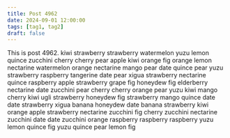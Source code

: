 ```yaml
---
title: Post 4962
date: 2024-09-01 12:00:00
tags: [tag1, tag2]
draft: false
---
```

This is post 4962.
kiwi
strawberry
strawberry
watermelon
yuzu
lemon
quince
zucchini
cherry
cherry
pear
apple
kiwi
orange
fig
orange
lemon
nectarine
watermelon
orange
nectarine
mango
pear
date
quince
pear
yuzu
strawberry
raspberry
tangerine
date
pear
xigua
strawberry
nectarine
quince
raspberry
apple
strawberry
grape
fig
honeydew
fig
elderberry
nectarine
date
zucchini
pear
cherry
cherry
orange
pear
yuzu
kiwi
mango
cherry
kiwi
ugli
strawberry
honeydew
fig
strawberry
mango
quince
date
date
strawberry
xigua
banana
honeydew
date
banana
strawberry
kiwi
orange
apple
strawberry
nectarine
zucchini
fig
cherry
zucchini
nectarine
zucchini
date
date
zucchini
orange
raspberry
raspberry
raspberry
yuzu
lemon
quince
fig
yuzu
quince
pear
lemon
fig
